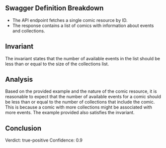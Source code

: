 ## Swagger Definition Breakdown
- The API endpoint fetches a single comic resource by ID.
- The response contains a list of comics with information about events and collections.

## Invariant
The invariant states that the number of available events in the list should be less than or equal to the size of the collections list.

## Analysis
Based on the provided example and the nature of the comic resource, it is reasonable to expect that the number of available events for a comic should be less than or equal to the number of collections that include the comic. This is because a comic with more collections might be associated with more events. The example provided also satisfies the invariant.

## Conclusion
Verdict: true-positive
Confidence: 0.9
